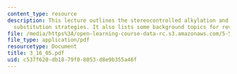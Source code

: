 ```yaml
---
content_type: resource
description: This lecture outlines the stereocontrolled alkylation and related electrophilic
  substitution strategies. It also lists some background topics for review.
file: /media/https%3A/open-learning-course-data-rc.s3.amazonaws.com/5-512-synthetic-organic-chemistry-ii-spring-2005/c537f620db1879f08053d8e9b355a46f_3_16_05.pdf
file_type: application/pdf
resourcetype: Document
title: 3_16_05.pdf
uid: c537f620-db18-79f0-8053-d8e9b355a46f
---
```

